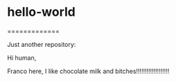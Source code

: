 # hello-world
=============

Just another repository:

Hi human,

Franco here, I like chocolate milk and bitches!!!!!!!!!!!!!!!!!!!
